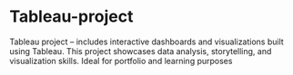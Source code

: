 # Tableau-project
Tableau project – includes interactive dashboards and visualizations built using Tableau. This project showcases data analysis, storytelling, and visualization skills. Ideal for portfolio and learning purposes

